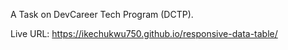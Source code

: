 A Task on DevCareer Tech Program (DCTP).

Live URL: https://ikechukwu750.github.io/responsive-data-table/

